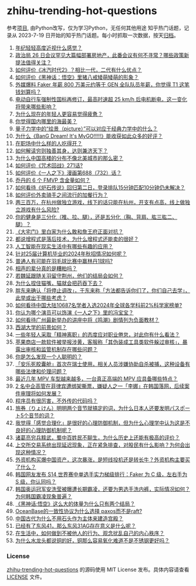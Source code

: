 # zhihu-trending-hot-questions
参考[项目](https://github.com/justjavac/zhihu-trending-hot-questions), 由Python改写，仅为学习Python，无任何其他用途
知乎热门话题，记录从 2023-7-19
日开始的知乎热门话题。每小时抓取一次数据，按天[归档](./data)。
<!-- BEGIN -->
<!-- 最后更新时间 2024-09-27 03:26:52.969840 -->
1. [年纪轻轻高度近视什么感觉？](https://www.zhihu.com/question/65458646)
1. [政治局 26 日会议罕见大篇幅部署房地产，此番会议有何不寻常？哪些政策新提法值得关注？](https://www.zhihu.com/question/668753879)
1. [如何评价《冰汽时代2》？相比一代，二代有什么优点？](https://www.zhihu.com/question/667475172)
1. [如何评价《黑神话：悟空》里猪八戒矮萌矮萌的形象？](https://www.zhihu.com/question/664893154)
1. [外媒爆料 Faker 年薪 800 万美元约等于 GEN 全队队员年薪，你觉得 T1 这笔钱划算吗？](https://www.zhihu.com/question/668148900)
1. [电动自行车强制性国标再修订，最高时速超 25 km/h 后电机断电，这一变化将带来哪些影响？](https://www.zhihu.com/question/667761824)
1. [为什么现在的年轻人更容易觉得疲惫？](https://www.zhihu.com/question/667929028)
1. [你觉得国内哪里的海最美？](https://www.zhihu.com/question/665742779)
1. [量子力学中的“绘景（picture）”可以对应于经典力学中的什么？](https://www.zhihu.com/question/492478116)
1. [为什么《BanG Dream! It's MyGO!!!!!》能收获如此众多的好评？](https://www.zhihu.com/question/615419286)
1. [在职场中什么样的人吃得开？](https://www.zhihu.com/question/510873595)
1. [如何解读穷则独善其身，达则兼济天下？](https://www.zhihu.com/question/62196878)
1. [为什么中国高楼的分布不像北美城市的那么密？](https://www.zhihu.com/question/330249681)
1. [如何评价《咒术回战》271话?](https://www.zhihu.com/question/668972577)
1. [如何评价《一人之下》漫画第688（732）话？](https://www.zhihu.com/question/668972341)
1. [乔丹的 6 个 FMVP 含金量如何？](https://www.zhihu.com/question/492025608)
1. [如何看待《炉石传说》回归第二日，登录排队15分钟匹配10分钟仍未解决？](https://www.zhihu.com/question/668281848)
1. [如何评价外卖骑手之间流行的加餐行为？](https://www.zhihu.com/question/658256921)
1. [两三百万，在杭州做独立游戏，线下的话只能在杭州，开支有点高，线上做独立游戏有什么风险?](https://www.zhihu.com/question/668231804)
1. [你的健身是三分化（推、拉、腿），还是五分化（胸、背肩、肱三肱二、腿）？](https://www.zhihu.com/question/665508874)
1. [《大宅门》里白家为什么敢和詹王府正面对抗？](https://www.zhihu.com/question/67340948)
1. [都说增程式是落后技术，为什么增程式还能卖的很好？](https://www.zhihu.com/question/547466985)
1. [人工智能在现实生活中有哪些有趣的应用？](https://www.zhihu.com/question/20042084)
1. [针对25届计算机毕业的2024年秋招情况如何呢？](https://www.zhihu.com/question/664740054)
1. [普通人有可能在羽毛球比赛中赢林丹1球吗?](https://www.zhihu.com/question/666929031)
1. [相声的辈分真的是糟粕吗？](https://www.zhihu.com/question/321494644)
1. [若魏延跟随关羽留守荆州，他们的结局会如何？](https://www.zhihu.com/question/667382989)
1. [为什么捏住猫嘴，猫就会把药吞下去？](https://www.zhihu.com/question/667992291)
1. [胖东来确认「将停止调改」，于东来称「方法都告诉你们了，你们自己去学」，此举或出于哪些考虑？](https://www.zhihu.com/question/668271727)
1. [如何看待中国大陆10687名学者入选2024年全球各学科前2%科学家榜单?](https://www.zhihu.com/question/667840487)
1. [你认为哪个演员可以饰演《一人之下》里的冯宝宝？](https://www.zhihu.com/question/263606418)
1. [如何看待广州最新举办的讲座中将《鸣潮》剧情列为负面教材？](https://www.zhihu.com/question/668978230)
1. [西湖大学的前景如何？](https://www.zhihu.com/question/391017353)
1. [一些年轻人采取「精神离职」的态度应对职业倦怠，对此你有什么看法？](https://www.zhihu.com/question/668125380)
1. [苹果商店一款软件被举报涉黄，客服称「其伪装成工具类软件躲过审核」，暴露出审核和监管机制存在哪些问题？](https://www.zhihu.com/question/668150777)
1. [你是怎么发现一个人聪明的？](https://www.zhihu.com/question/665287517)
1. [「安乐死胶囊舱」首次在瑞士使用，相关人员涉嫌协助自杀被捕，这种设备有哪些法律和伦理问题？](https://www.zhihu.com/question/668126328)
1. [最近几年 MPV 车型越来越多，一台真正高端的 MPV 应具备哪些特点？](https://www.zhihu.com/question/667941883)
1. [2 名中企高管在菲律宾遭绑架撕票，嫌疑人之一「李娜」在韩国落网，后续案件审理将如何发展？](https://www.zhihu.com/question/667980990)
1. [程序员有很厉害，不外传的代码吗？](https://www.zhihu.com/question/511262443)
1. [旅券（りょけん）明明两个音节就搞定的词，为什么日本人还要发明パスポート5个音节的词？](https://www.zhihu.com/question/641548489)
1. [我觉得「感觉合理化」是很好的心理防御机制，但为什么心理学中认为这是不良好的心理防御机制呢？](https://www.zhihu.com/question/668095923)
1. [诸葛亮穷兵黩武，蜀中百姓民不聊生，为什么历史上还能有极高的评价？](https://www.zhihu.com/question/668033648)
1. [上交所交易系统出现延迟现象，正在紧急排查，对股民有什么影响？为何会出现这种情况？](https://www.zhihu.com/question/670049430)
1. [外资机构买爆中国资产，这次暴涨，是短线投机还是转长牛？外资机构主要买了什么？](https://www.zhihu.com/question/668280519)
1. [韩国网友发布 S14 世界赛中单选手实力梯级排行：Faker 为 C 级，左右手为 S 级，你认同吗？](https://www.zhihu.com/question/667723710)
1. [韩国奥运冠军安洗莹被曝遭长期霸凌，还要为男选手洗内裤，实际情况如何？为何韩国霸凌现象普遍？](https://www.zhihu.com/question/668271665)
1. [《黑神话:悟空》这么大的体量为什么只有两个结局？](https://www.zhihu.com/question/665067495)
1. [OceanBase的一致性协议为什么选择 paxos而不是raft?](https://www.zhihu.com/question/52337912)
1. [中国古代为什么不用石头作为主体来建造宫殿？](https://www.zhihu.com/question/667475295)
1. [已经有了东风41，那么东风31AG存在意义是什么呢？](https://www.zhihu.com/question/349385889)
1. [在生活中，如何做到不被他人的行为、观念扰乱自己的内心秩序？](https://www.zhihu.com/question/668004254)
1. [为什么水龙头都说铜的好，铜那么容易氧化难道不是不锈钢更好吗？](https://www.zhihu.com/question/626308544)
<!-- END -->
### License
[zhihu-trending-hot-questions](https://github.com/yaogengzhu/zhihu-trending-hot-questions)
的源码使用 MIT License 发布。具体内容请查看 [LICENSE](./LICENSE) 文件。
